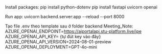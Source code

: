 Install packages:
pip install python-dotenv
pip install fastapi uvicorn openai



Run app:
uvicorn backend.server:app --reload --port 8000



Tạo file .env theo template sau ở folder backend Meeting_Note:
AZURE_OPENAI_ENDPOINT=https://aiportalapi.stu-platform.live/jpe
AZURE_OPENAI_API_KEY= {tự đút key vào đây}
AZURE_OPENAI_API_VERSION=2024-08-01-preview
AZURE_OPENAI_DEPLOYMENT=GPT-4o-mini

